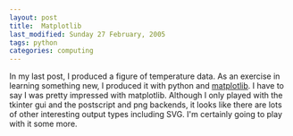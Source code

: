 ```yaml
---
layout: post
title:  Matplotlib 
last_modified: Sunday 27 February, 2005
tags: python
categories: computing
---
```


In my last post, I produced a figure of temperature data. As an exercise in learning something new, I produced it with python and [matplotlib](http://matplotlib.sourceforge.net). I have to say I was pretty impressed with matplotlib. Although I only played
with the tkinter gui and the postscript and png backends, it looks like
there are lots of other interesting output types including SVG. I'm certainly going to play with it some more.